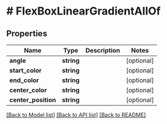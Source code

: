 # # FlexBoxLinearGradientAllOf

## Properties

Name | Type | Description | Notes
------------ | ------------- | ------------- | -------------
**angle** | **string** |  | [optional]
**start_color** | **string** |  | [optional]
**end_color** | **string** |  | [optional]
**center_color** | **string** |  | [optional]
**center_position** | **string** |  | [optional]

[[Back to Model list]](../../README.md#models) [[Back to API list]](../../README.md#endpoints) [[Back to README]](../../README.md)
